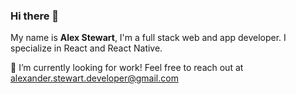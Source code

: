 ### Hi there 👋

My name is **Alex Stewart**, I'm a full stack web and app developer. I specialize in React and React Native.

🔭 I’m currently looking for work! Feel free to reach out at alexander.stewart.developer@gmail.com
